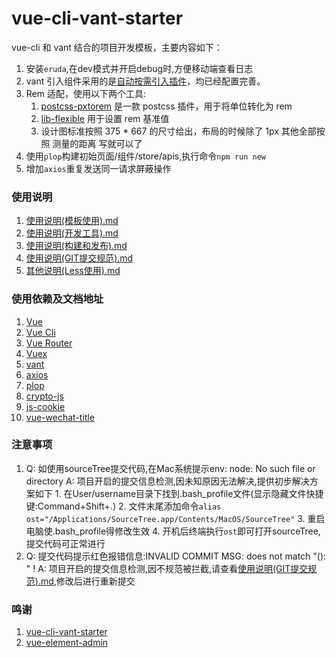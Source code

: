 # vue-cli-vant-starter #

vue-cli 和 vant 结合的项目开发模板，主要内容如下：
1. 安装`eruda`,在dev模式并开启debug时,方便移动端查看日志
2. vant 引入组件采用的是[自动按需引入插件](https://youzan.github.io/vant/#/zh-CN/quickstart)，均已经配置完善。
3. Rem 适配，使用以下两个工具:
    1. [postcss-pxtorem](https://github.com/cuth/postcss-pxtorem) 是一款 postcss 插件，用于将单位转化为 rem
    2. [lib-flexible](https://github.com/amfe/lib-flexible) 用于设置 rem 基准值
    3. 设计图标准按照 375 * 667 的尺寸给出，布局的时候除了 1px 其他全部按照 测量的距离 写就可以了
4. 使用`plop`构建初始页面/组件/store/apis,执行命令`npm run new`
5. 增加`axios`重复发送同一请求屏蔽操作

### 使用说明 ###
1. [使用说明(模板使用).md](./使用说明(模板使用).md)
2. [使用说明(开发工具).md](./使用说明(开发工具).md)
3. [使用说明(构建和发布).md](./使用说明(构建和发布).md)
4. [使用说明(GIT提交规范).md](./使用说明(GIT提交规范).md)
5. [其他说明(Less使用).md](./其他说明(Less使用).md)

### 使用依赖及文档地址 ###

1. [Vue](https://cn.vuejs.org/)
2. [Vue Cli](https://cli.vuejs.org/zh/guide/cli-service.html)
3. [Vue Router](https://router.vuejs.org/zh/guide/#html)
4. [Vuex](https://vuex.vuejs.org/zh/)
5. [vant](https://youzan.github.io/vant/#/zh-CN/)
6. [axios](http://www.axios-js.com/)
7. [plop](https://www.npmjs.com/package/plop)
8. [crypto-js](https://www.npmjs.com/package/crypto-js)
9. [js-cookie](https://www.npmjs.com/package/js-cookie)
10. [vue-wechat-title](https://www.npmjs.com/package/vue-wechat-title)


### 注意事项 ###
1. Q: 如使用sourceTree提交代码,在Mac系统提示env: node: No such file or directory
   A: 项目开启的提交信息检测,因未知原因无法解决,提供初步解决方案如下
        1. 在User/username目录下找到.bash_profile文件(显示隐藏文件快捷键:Command+Shift+.)
        2. 文件末尾添加命令`alias ost="/Applications/SourceTree.app/Contents/MacOS/SourceTree"`
        3. 重启电脑使.bash_profile得修改生效
        4. 开机后终端执行`ost`即可打开sourceTree,提交代码可正常进行
2. Q: 提交代码提示红色报错信息:INVALID COMMIT MSG: does not match "<type>(<scope>): <subject>" !
   A: 项目开启的提交信息检测,因不规范被拦截,请查看[使用说明(GIT提交规范).md](./使用说明(GIT提交规范).md),修改后进行重新提交


### 鸣谢 ###

1. [vue-cli-vant-starter](https://github.com/fxss5201/vue-cli-vant-starter)
2. [vue-element-admin](https://github.com/PanJiaChen/vue-element-admin)
